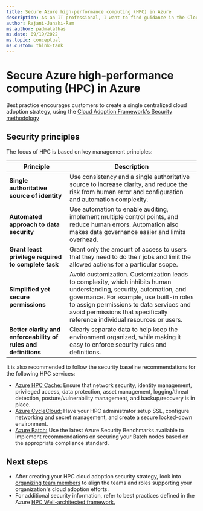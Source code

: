 ```yaml
---
title: Secure Azure high-performance computing (HPC) in Azure
description: As an IT professional, I want to find guidance in the Cloud Adoption Framework covering security for using Azure High-performance computing (HPC) as part of my IT strategy.
author: Rajani-Janaki-Ram
ms.author: padmalathas
ms.date: 09/19/2022
ms.topic: conceptual
ms.custom: think-tank
---
```


# Secure Azure high-performance computing (HPC) in Azure

Best practice encourages customers to create a single centralized cloud adoption strategy, using the [Cloud Adoption Framework's Security methodology](../../secure/index.md)

## Security principles

The focus of HPC is based on key management principles:

| Principle | Description |
|--|--|
| **Single authoritative source of identity**| Use consistency and a single authoritative source to increase clarity, and reduce the risk from human error and configuration and automation complexity. |
| **Automated approach to data security**| Use automation to enable auditing, implement multiple control points, and reduce human errors. Automation also makes data governance easier and limits overhead.|
| **Grant least privilege required to complete task**| Grant only the amount of access to users that they need to do their jobs and limit the allowed actions for a particular scope.|
|  **Simplified yet secure permissions**| Avoid customization. Customization leads to complexity, which inhibits human understanding, security, automation, and governance. For example, use built-in roles to assign permissions to data services and avoid permissions that specifically reference individual resources or users.|
| **Better clarity and enforceability of rules and definitions**| Clearly separate data to help keep the environment organized, while making it easy to enforce security rules and definitions. |

It is also recommended to follow the security baseline recommendations for the following HPC services:
- [Azure HPC Cache:](/security/benchmark/azure/baselines/azure-hpc-cache-security-baseline) Ensure that network security, identity management, privileged access, data protection, asset management, logging/threat detection, posture/vulnerability management, and backup/recovery is in place.
- [Azure CycleCloud:](/azure/cyclecloud/concepts/security-best-practices) Have your HPC administrator setup SSL, configure networking and secret management, and create a secure locked-down environment.
- [Azure Batch:](/azure/batch/security-controls-policy) Use the latest Azure Security Benchmarks available to implement recommendations on securing your Batch nodes based on the appropriate compliance standard.

## Next steps

- After creating your HPC cloud adoption security strategy, look into [organizing team members](./organize.md) to align the teams and roles supporting your organization's cloud adoption efforts.
- For additional security information, refer to best practices defined in the Azure [HPC Well-architected framework.](../azure-hpc/well-architected-framework.md#security)
